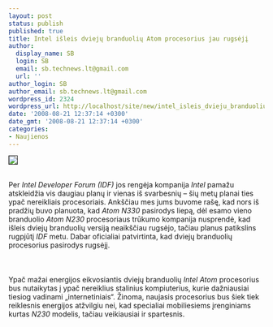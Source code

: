 ```yaml
---
layout: post
status: publish
published: true
title: Intel išleis dviejų branduolių Atom procesorius jau rugsėjį
author:
  display_name: SB
  login: SB
  email: sb.technews.lt@gmail.com
  url: ''
author_login: SB
author_email: sb.technews.lt@gmail.com
wordpress_id: 2324
wordpress_url: http://localhost/site/new/intel_isleis_dvieju_branduoliu_atom_procesorius_jau_rugseji/
date: '2008-08-21 12:37:14 +0300'
date_gmt: '2008-08-21 12:37:14 +0300'
categories:
- Naujienos
---
```

<div class="imgright"><img src="http://img510.imageshack.us/img510/3255/intelatomlogoqa1.png" border="1"></div>
<p><br>Per <i>Intel Developer Forum (IDF)</i> jos rengėja kompanija <i>Intel</i> pamažu atskleidžia vis daugiau planų ir vienas iš svarbesnių – šių metų planai ties ypač nereikliais procesoriais. Ankščiau mes jums buvome rašę, kad nors iš pradžių buvo planuota, kad <i>Atom N330</i> pasirodys liepą, dėl esamo vieno branduolio <i>Atom N230</i> procesoriaus trūkumo kompanija nusprendė, kad išleis dviejų branduolių versiją neaikščiau rugsėjo, tačiau planus patikslins rugpjūtį <i>IDF</i> metu. Dabar oficialiai patvirtinta, kad dviejų branduolių procesorius pasirodys rugsėjį.<br />
<br><br />
<br>Ypač mažai energijos eikvosiantis dviejų branduolių <i>Intel Atom</i> procesorius bus nutaikytas į ypač nereiklius stalinius kompiuterius, kurie dažniausiai tiesiog vadinami „internetiniais“. Žinoma, naujasis procesorius bus šiek tiek reiklesnis energijos atžvilgiu nei, kad specialiai mobiliesiems įrenginiams kurtas <i>N230</i> modelis, tačiau veikiausiai ir spartesnis.<br />
<br><br />
<br><br />
<br></p>

